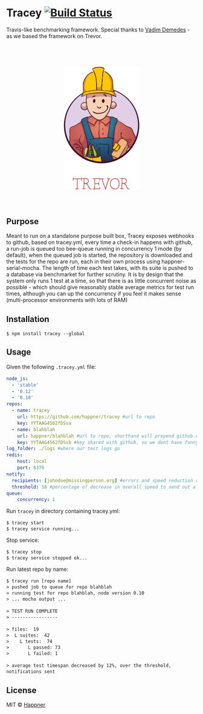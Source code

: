 # Tracey [![Build Status](https://travis-ci.org/happner/tracey.svg?branch=master)](https://travis-ci.org/happner/tracey)

Travis-like benchmarking framework. Special thanks to [Vadim Demedes](https://github.com/vdemedes) - as we based the framework on Trevor.

<h1 align="center">
  <br>
  <img width="200" src="media/logo.png">
  <br>
  <br>
</h1>


## Purpose

Meant to run on a standalone purpose built box, Tracey exposes webhooks to github, based on tracey.yml, every time a check-in happens with github, a run-job is queued too bee-queue running in concurrency 1 mode (by default), when the queued job is started, the repository is downloaded and the tests for the repo are run, each in their own process using happner-serial-mocha. The length of time each test takes, with its suite is pushed to a database via benchmarket for further scrutiny. It is by design that the system only runs 1 test at a time, so that there is as little concurrent noise as possible - which should give reasonably stable average metrics for test run times, although you can up the concurrency if you feel it makes sense (multi-processor environments with lots of RAM)

## Installation

```
$ npm install tracey --global
```

## Usage

Given the following `.tracey.yml` file:

```yaml
node_js:
  - 'stable'
  - '0.12'
  - '0.10'
repos:
  - name: tracey
    url: https://github.com/happner/tracey #url to repo
    key: YYTAAG4562fDSsa
  - name: blahblah
    url: happner/blahblah #url to repo, shorthand will prepend github.com
    key: YYTAAG4562fDSsb #key shared with github, so we dont have funny runs happening
log_folder: ./logs #where our test logs go
redis:
    host: local
    port: 6379
notify:
  recipients: [johndoe@missingperson.org] #errors and speed reduction recipients
  threshold: 10 #percentage of decrease in overall speed to send out a warning email
queue:
    concurrency: 1
```

Run `tracey` in directory containing tracey.yml:

```
$ tracey start
$ tracey service running...
```

Stop service:
```
$ tracey stop
$ tracey service stopped ok...
```

Run latest repo by name:
```
$ tracey run [repo name]
> pushed job to queue for repo blahblah
> running test for repo blahblah, node version 0.10
> ... mocha output ...

> TEST RUN COMPLETE
> -----------------

> files:  19
>  L suites:  42
>    L tests:  74
>       L passed: 73
>       L failed: 1

> average test timespan decreased by 12%, over the threshold, notifications sent

```

## License

MIT © [Happner](https://github.com/happner)
